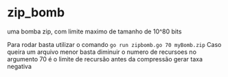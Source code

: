 # zip_bomb
uma bomba zip, com limite maximo de tamanho de 10^80 bits

Para rodar basta utilizar o comando `go run zipbomb.go 70 myBomb.zip`
Caso queira um arquivo menor basta diminuir o numero de recursoes no argumento
70 é o limite de recursão antes da compressão gerar taxa negativa
